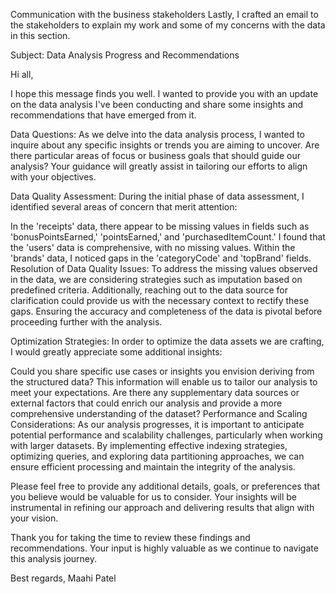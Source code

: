 Communication with the business stakeholders
Lastly, I crafted an email to the stakeholders to explain my work and some of my concerns with the data in this section.

Subject: Data Analysis Progress and Recommendations

Hi all,

I hope this message finds you well. I wanted to provide you with an update on the data analysis I've been conducting and share some insights and recommendations that have emerged from it.

Data Questions:
As we delve into the data analysis process, I wanted to inquire about any specific insights or trends you are aiming to uncover. Are there particular areas of focus or business goals that 
should guide our analysis? Your guidance will greatly assist in tailoring our efforts to align with your objectives.

Data Quality Assessment:
During the initial phase of data assessment, I identified several areas of concern that merit attention:

In the 'receipts' data, there appear to be missing values in fields such as 'bonusPointsEarned,' 'pointsEarned,' and 'purchasedItemCount.'
I found that the 'users' data is comprehensive, with no missing values.
Within the 'brands' data, I noticed gaps in the 'categoryCode' and 'topBrand' fields.
Resolution of Data Quality Issues:
To address the missing values observed in the data, we are considering strategies such as imputation based on predefined criteria. Additionally, reaching out to the data source for clarification 
could provide us with the necessary context to rectify these gaps. Ensuring the accuracy and completeness of the data is pivotal before proceeding further with the analysis.

Optimization Strategies:
In order to optimize the data assets we are crafting, I would greatly appreciate some additional insights:

Could you share specific use cases or insights you envision deriving from the structured data? This information will enable us to tailor our analysis to meet your expectations.
Are there any supplementary data sources or external factors that could enrich our analysis and provide a more comprehensive understanding of the dataset?
Performance and Scaling Considerations:
As our analysis progresses, it is important to anticipate potential performance and scalability challenges, particularly when working with larger datasets. By implementing effective indexing strategies, 
optimizing queries, and exploring data partitioning approaches, we can ensure efficient processing and maintain the integrity of the analysis.

Please feel free to provide any additional details, goals, or preferences that you believe would be valuable for us to consider. Your insights will be instrumental in refining our approach and delivering results that align with your vision.

Thank you for taking the time to review these findings and recommendations. Your input is highly valuable as we continue to navigate this analysis journey.

Best regards,
Maahi Patel

